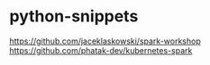 # python-snippets


https://github.com/jaceklaskowski/spark-workshop
https://github.com/phatak-dev/kubernetes-spark

